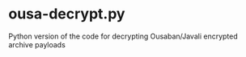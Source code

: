 # ousa-decrypt.py
Python version of the code for decrypting Ousaban/Javali encrypted archive payloads
